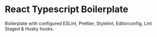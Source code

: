 # React Typescript Boilerplate

Boilerplate with configured ESLint, Prettier, Stylelint, Editorconfig, Lint Staged & Husky hooks.
